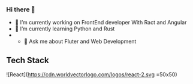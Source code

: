 ### Hi there 👋

- 🔭 I’m currently working on FrontEnd developer With Ract and Angular
- 🌱 I’m currently learning Python and Rust
- - 💬 Ask me about Fluter and Web Development

## Tech Stack

![React](https://cdn.worldvectorlogo.com/logos/react-2.svg =50x50)

